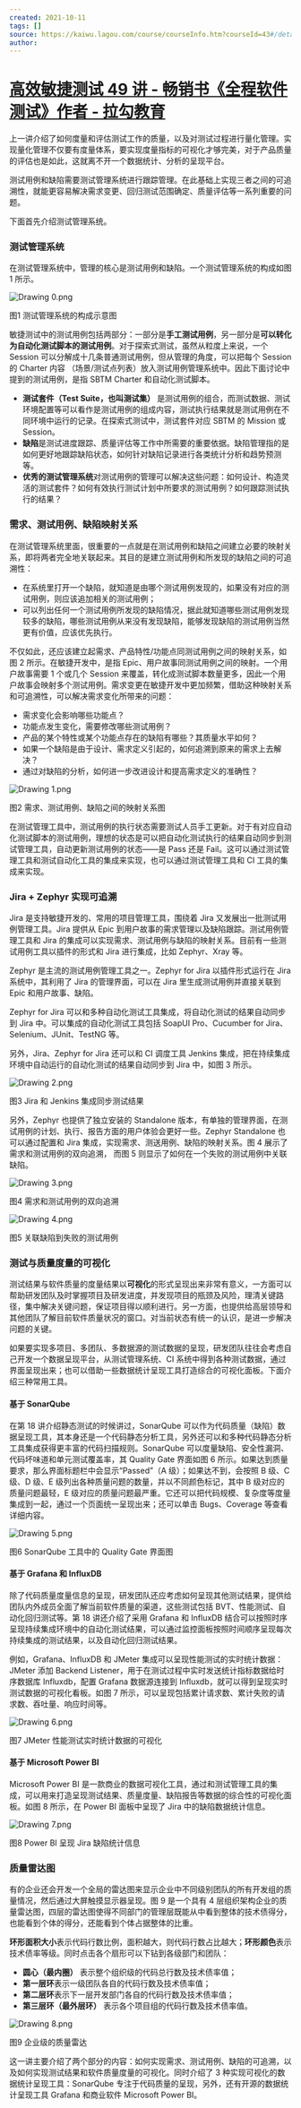 ```yaml
---
created: 2021-10-11
tags: []
source: https://kaiwu.lagou.com/course/courseInfo.htm?courseId=43#/detail/pc?id=1585
author: 
---
```


# [高效敏捷测试 49 讲 - 畅销书《全程软件测试》作者 - 拉勾教育](https://kaiwu.lagou.com/course/courseInfo.htm?courseId=43#/detail/pc?id=1585)


上一讲介绍了如何度量和评估测试工作的质量，以及对测试过程进行量化管理。实现量化管理不仅要有度量体系，要实现度量指标的可视化才够完美，对于产品质量的评估也是如此，这就离不开一个数据统计、分析的呈现平台。

测试用例和缺陷需要测试管理系统进行跟踪管理。在此基础上实现三者之间的可追溯性，就能更容易解决需求变更、回归测试范围确定、质量评估等一系列重要的问题。

下面首先介绍测试管理系统。

### 测试管理系统

在测试管理系统中，管理的核心是测试用例和缺陷。一个测试管理系统的构成如图 1 所示。

![Drawing 0.png](https://s0.lgstatic.com/i/image/M00/1B/F8/CgqCHl7fbQmAfSbfAAC4T7__cec454.png)

图1 测试管理系统的构成示意图

敏捷测试中的测试用例包括两部分：一部分是**手工测试用例**，另一部分是**可以转化为自动化测试脚本的测试用例**。对于探索式测试，虽然从粒度上来说，一个 Session 可以分解成十几条普通测试用例，但从管理的角度，可以把每个 Session 的 Charter 内容 （场景/测试点列表）放入测试用例管理系统中。因此下面讨论中提到的测试用例，是指 SBTM Charter 和自动化测试脚本。

-   **测试套件（Test Suite，也叫测试集）** 是测试用例的组合，而测试数据、测试环境配置等可以看作是测试用例的组成内容，测试执行结果就是测试用例在不同环境中运行的记录。在探索式测试中，测试套件对应 SBTM 的 Mission 或 Session。
-   **缺陷**是测试进度跟踪、质量评估等工作中所需要的重要依据。缺陷管理指的是如何更好地跟踪缺陷状态，如何针对缺陷记录进行各类统计分析和趋势预测等。
-   **优秀的测试管理系统**对测试用例的管理可以解决这些问题：如何设计、构造灵活的测试套件？如何有效执行测试计划中所要求的测试用例？如何跟踪测试执行的结果？

### 需求、测试用例、缺陷映射关系

在测试管理系统里面，很重要的一点就是在测试用例和缺陷之间建立必要的映射关系，即将两者完全地关联起来。其目的是建立测试用例和所发现的缺陷之间的可追溯性：

-   在系统里打开一个缺陷，就知道是由哪个测试用例发现的，如果没有对应的测试用例，则应该追加相关的测试用例；
-   可以列出任何一个测试用例所发现的缺陷情况，据此就知道哪些测试用例发现较多的缺陷，哪些测试用例从来没有发现缺陷，能够发现缺陷的测试用例当然更有价值，应该优先执行。

不仅如此，还应该建立起需求、产品特性/功能点同测试用例之间的映射关系，如图 2 所示。在敏捷开发中，是指 Epic、用户故事同测试用例之间的映射。一个用户故事需要 1 个或几个 Session 来覆盖，转化成测试脚本数量更多，因此一个用户故事会映射多个测试用例。需求变更在敏捷开发中更加频繁，借助这种映射关系和可追溯性，可以解决需求变化所带来的问题：

-   需求变化会影响哪些功能点？
-   功能点发生变化，需要修改哪些测试用例？
-   产品的某个特性或某个功能点存在的缺陷有哪些？其质量水平如何？
-   如果一个缺陷是由于设计、需求定义引起的，如何追溯到原来的需求上去解决？
-   通过对缺陷的分析，如何进一步改进设计和提高需求定义的准确性？

![Drawing 1.png](https://s0.lgstatic.com/i/image/M00/1B/ED/Ciqc1F7fbSSAT4HRAAC2rPfOgok607.png)

图2 需求、测试用例、缺陷之间的映射关系图

在测试管理工具中，测试用例的执行状态需要测试人员手工更新。对于有对应自动化测试脚本的测试用例，理想的状态是可以把自动化测试执行的结果自动同步到测试管理工具，自动更新测试用例的状态——是 Pass 还是 Fail。这可以通过测试管理工具和测试自动化工具的集成来实现，也可以通过测试管理工具和 CI 工具的集成来实现。

### Jira + Zephyr 实现可追溯

Jira 是支持敏捷开发的、常用的项目管理工具，围绕着 Jira 又发展出一批测试用例管理工具。Jira 提供从 Epic 到用户故事的需求管理以及缺陷跟踪。测试用例管理工具和 Jira 的集成可以实现需求、测试用例与缺陷的映射关系。目前有一些测试用例工具以插件的形式和 Jira 进行集成，比如 Zephyr、Xray 等。

Zephyr 是主流的测试用例管理工具之一。Zephyr for Jira 以插件形式运行在 Jira 系统中，其利用了 Jira 的管理界面，可以在 Jira 里生成测试用例并直接关联到 Epic 和用户故事、缺陷。

Zephyr for Jira 可以和多种自动化测试工具集成，将自动化测试的结果自动同步到 Jira 中。可以集成的自动化测试工具包括 SoapUI Pro、Cucumber for Jira、Selenium、JUnit、TestNG 等。

另外，Jira、Zephyr for Jira 还可以和 CI 调度工具 Jenkins 集成，把在持续集成环境中自动运行的自动化测试的结果自动同步到 Jira 中，如图 3 所示。

![Drawing 2.png](https://s0.lgstatic.com/i/image/M00/1B/ED/Ciqc1F7fbUmAVOn8AADVif0Mw8s236.png)

图3 Jira 和 Jenkins 集成同步测试结果

另外，Zephyr 也提供了独立安装的 Standalone 版本，有单独的管理界面，在测试用例的计划、执行、报告方面的用户体验会更好一些。Zephyr Standalone 也可以通过配置和 Jira 集成，实现需求、测送用例、缺陷的映射关系。图 4 展示了需求和测试用例的双向追溯， 而图 5 则显示了如何在一个失败的测试用例中关联缺陷。

![Drawing 3.png](https://s0.lgstatic.com/i/image/M00/1B/ED/Ciqc1F7fbVOABBIbAAc7vvJETEs957.png)

图4 需求和测试用例的双向追溯

![Drawing 4.png](https://s0.lgstatic.com/i/image/M00/1B/F9/CgqCHl7fbVuABFhMAAEGBCygHDo536.png)

图5 关联缺陷到失败的测试用例

### 测试与质量度量的可视化

测试结果与软件质量的度量结果以**可视化**的形式呈现出来非常有意义，一方面可以帮助研发团队及时掌握项目及研发进度，并发现项目的瓶颈及风险，理清关键路径，集中解决关键问题，保证项目得以顺利进行。另一方面，也提供给高层领导和其他团队了解目前软件质量状况的窗口。对当前状态有统一的认识，是进一步解决问题的关键。

如果要实现多项目、多团队、多数据源的测试数据的呈现，研发团队往往会考虑自己开发一个数据呈现平台，从测试管理系统、CI 系统中得到各种测试数据，通过界面呈现出来；也可以借助一些数据统计呈现工具打造综合的可视化面板。下面介绍三种常用工具。

#### 基于 SonarQube

在第 18 讲介绍静态测试的时候讲过，SonarQube 可以作为代码质量（缺陷）数据呈现工具，其本身还是一个代码静态分析工具，另外还可以和多种代码静态分析工具集成获得更丰富的代码扫描规则。SonarQube 可以度量缺陷、安全性漏洞、代码坏味道和单元测试覆盖率，其 Quality Gate 界面如图 6 所示。如果达到质量要求，那么界面标题栏中会显示“Passed”（A 级）；如果达不到，会按照 B 级、C 级、D 级、E 级列出各种质量问题的数量，并以不同颜色标记，其中 B 级对应的质量问题最轻，E 级对应的质量问题最严重。它还可以把代码规模、复杂度等度量集成到一起，通过一个页面统一呈现出来；还可以单击 Bugs、Coverage 等查看详细内容。

![Drawing 5.png](https://s0.lgstatic.com/i/image/M00/1B/ED/Ciqc1F7fbXGAHmpTAACVHzyRZVo369.png)

图6 SonarQube 工具中的 Quality Gate 界面图

#### 基于 Grafana 和 InfluxDB

除了代码质量度量信息的呈现，研发团队还应考虑如何呈现其他测试结果，提供给团队内外成员全面了解当前软件质量的渠道，这些测试包括 BVT、性能测试、自动化回归测试等。第 18 讲还介绍了采用 Grafana 和 InfluxDB 结合可以按照时序呈现持续集成环境中的自动化测试结果，可以通过监控面板按照时间顺序呈现每次持续集成的测试结果，以及自动化回归测试结果。

例如，Grafana、InfluxDB 和 JMeter 集成可以呈现性能测试的实时统计数据：JMeter 添加 Backend Listener，用于在测试过程中实时发送统计指标数据给时序数据库 Influxdb，配置 Grafana 数据源连接到 Influxdb，就可以得到呈现实时测试数据的可视化看板。如图 7 所示，可以呈现包括累计请求数、累计失败的请求数、吞吐量、响应时间等。

![Drawing 6.png](https://s0.lgstatic.com/i/image/M00/1B/ED/Ciqc1F7fbXmAQrzdAAKZ8A3sLds381.png)

图7 JMeter 性能测试实时统计数据的可视化

#### 基于 Microsoft Power BI

Microsoft Power BI 是一款商业的数据可视化工具，通过和测试管理工具的集成，可以用来打造呈现测试结果、质量度量、缺陷报告等数据的综合性的可视化面板。如图 8 所示，在 Power BI 面板中呈现了 Jira 中的缺陷数据统计信息。

![Drawing 7.png](https://s0.lgstatic.com/i/image/M00/1B/F9/CgqCHl7fbYiAIIXIAAIK-WWPSYM597.png)

图8 Power BI 呈现 Jira 缺陷统计信息

### 质量雷达图

有的企业还会开发一个全局的雷达图来显示企业中不同级别团队的所有开发组的质量情况，然后通过大屏触摸显示器呈现。图 9 是一个具有 4 层组织架构企业的质量雷达图，四层的雷达图使得不同部门的管理层既能从中看到整体的技术债得分，也能看到个体的得分，还能看到个体占据整体的比重。

**环形面积大小**表示代码行数比例，面积越大，则代码行数占比越大；**环形颜色**表示技术债率等级。同时点击各个扇形可以下钻到各级部门和团队：

-   **圆心（最内圈）** 表示整个组织级的代码总行数及技术债率值；
-   **第一层环**表示一级团队各自的代码行数及技术债率值；
-   **第二层环**表示下一层开发部门各自的代码行数及技术债率值；
-   **第三层环（最外层环）** 表示各个项目组的代码行数及技术债率值。

![Drawing 8.png](https://s0.lgstatic.com/i/image/M00/1B/ED/Ciqc1F7fbYKARpZ-AAPOo2uvZRM231.png)

图9 企业级的质量雷达

这一讲主要介绍了两个部分的内容：如何实现需求、测试用例、缺陷的可追溯，以及如何实现测试结果和软件质量度量的可视化。同时介绍了 3 种实现可视化的数据统计呈现工具：SonarQube 专注于代码质量的呈现，另外，还有开源的数据统计呈现工具 Grafana 和商业软件 Microsoft Power BI。
